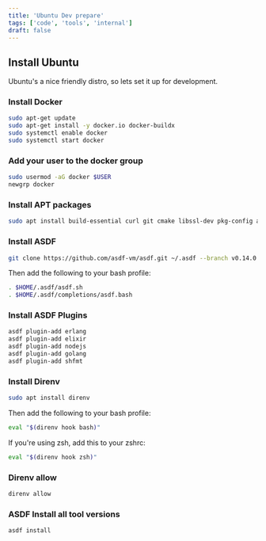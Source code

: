 ```yaml
---
title: 'Ubuntu Dev prepare'
tags: ['code', 'tools', 'internal']
draft: false
---
```


## Install Ubuntu

Ubuntu's a nice friendly distro, so lets set it up for development.

### Install Docker

```sh
sudo apt-get update
sudo apt-get install -y docker.io docker-buildx
sudo systemctl enable docker
sudo systemctl start docker
```

### Add your user to the docker group

```sh
sudo usermod -aG docker $USER
newgrp docker
```

### Install APT packages

```sh
sudo apt install build-essential curl git cmake libssl-dev pkg-config autoconf m4 libncurses5-dev inotify-tools
```

### Install ASDF

```sh
git clone https://github.com/asdf-vm/asdf.git ~/.asdf --branch v0.14.0
```

Then add the following to your bash profile:

```sh
. $HOME/.asdf/asdf.sh
. $HOME/.asdf/completions/asdf.bash
```

### Install ASDF Plugins

```sh
asdf plugin-add erlang
asdf plugin-add elixir
asdf plugin-add nodejs
asdf plugin-add golang
asdf plugin-add shfmt
```

### Install Direnv

```sh
sudo apt install direnv
```

Then add the following to your bash profile:

```sh
eval "$(direnv hook bash)"
```

If you're using zsh, add this to your zshrc:

```sh
eval "$(direnv hook zsh)"
```

### Direnv allow

```sh
direnv allow
```

### ASDF Install all tool versions

```sh
asdf install
```
